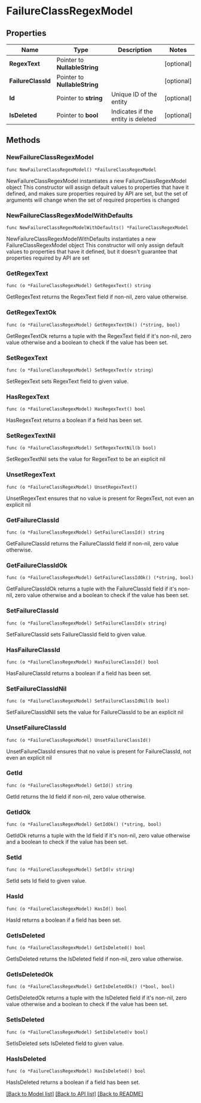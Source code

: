 # FailureClassRegexModel

## Properties

Name | Type | Description | Notes
------------ | ------------- | ------------- | -------------
**RegexText** | Pointer to **NullableString** |  | [optional] 
**FailureClassId** | Pointer to **NullableString** |  | [optional] 
**Id** | Pointer to **string** | Unique ID of the entity | [optional] 
**IsDeleted** | Pointer to **bool** | Indicates if the entity is deleted | [optional] 

## Methods

### NewFailureClassRegexModel

`func NewFailureClassRegexModel() *FailureClassRegexModel`

NewFailureClassRegexModel instantiates a new FailureClassRegexModel object
This constructor will assign default values to properties that have it defined,
and makes sure properties required by API are set, but the set of arguments
will change when the set of required properties is changed

### NewFailureClassRegexModelWithDefaults

`func NewFailureClassRegexModelWithDefaults() *FailureClassRegexModel`

NewFailureClassRegexModelWithDefaults instantiates a new FailureClassRegexModel object
This constructor will only assign default values to properties that have it defined,
but it doesn't guarantee that properties required by API are set

### GetRegexText

`func (o *FailureClassRegexModel) GetRegexText() string`

GetRegexText returns the RegexText field if non-nil, zero value otherwise.

### GetRegexTextOk

`func (o *FailureClassRegexModel) GetRegexTextOk() (*string, bool)`

GetRegexTextOk returns a tuple with the RegexText field if it's non-nil, zero value otherwise
and a boolean to check if the value has been set.

### SetRegexText

`func (o *FailureClassRegexModel) SetRegexText(v string)`

SetRegexText sets RegexText field to given value.

### HasRegexText

`func (o *FailureClassRegexModel) HasRegexText() bool`

HasRegexText returns a boolean if a field has been set.

### SetRegexTextNil

`func (o *FailureClassRegexModel) SetRegexTextNil(b bool)`

 SetRegexTextNil sets the value for RegexText to be an explicit nil

### UnsetRegexText
`func (o *FailureClassRegexModel) UnsetRegexText()`

UnsetRegexText ensures that no value is present for RegexText, not even an explicit nil
### GetFailureClassId

`func (o *FailureClassRegexModel) GetFailureClassId() string`

GetFailureClassId returns the FailureClassId field if non-nil, zero value otherwise.

### GetFailureClassIdOk

`func (o *FailureClassRegexModel) GetFailureClassIdOk() (*string, bool)`

GetFailureClassIdOk returns a tuple with the FailureClassId field if it's non-nil, zero value otherwise
and a boolean to check if the value has been set.

### SetFailureClassId

`func (o *FailureClassRegexModel) SetFailureClassId(v string)`

SetFailureClassId sets FailureClassId field to given value.

### HasFailureClassId

`func (o *FailureClassRegexModel) HasFailureClassId() bool`

HasFailureClassId returns a boolean if a field has been set.

### SetFailureClassIdNil

`func (o *FailureClassRegexModel) SetFailureClassIdNil(b bool)`

 SetFailureClassIdNil sets the value for FailureClassId to be an explicit nil

### UnsetFailureClassId
`func (o *FailureClassRegexModel) UnsetFailureClassId()`

UnsetFailureClassId ensures that no value is present for FailureClassId, not even an explicit nil
### GetId

`func (o *FailureClassRegexModel) GetId() string`

GetId returns the Id field if non-nil, zero value otherwise.

### GetIdOk

`func (o *FailureClassRegexModel) GetIdOk() (*string, bool)`

GetIdOk returns a tuple with the Id field if it's non-nil, zero value otherwise
and a boolean to check if the value has been set.

### SetId

`func (o *FailureClassRegexModel) SetId(v string)`

SetId sets Id field to given value.

### HasId

`func (o *FailureClassRegexModel) HasId() bool`

HasId returns a boolean if a field has been set.

### GetIsDeleted

`func (o *FailureClassRegexModel) GetIsDeleted() bool`

GetIsDeleted returns the IsDeleted field if non-nil, zero value otherwise.

### GetIsDeletedOk

`func (o *FailureClassRegexModel) GetIsDeletedOk() (*bool, bool)`

GetIsDeletedOk returns a tuple with the IsDeleted field if it's non-nil, zero value otherwise
and a boolean to check if the value has been set.

### SetIsDeleted

`func (o *FailureClassRegexModel) SetIsDeleted(v bool)`

SetIsDeleted sets IsDeleted field to given value.

### HasIsDeleted

`func (o *FailureClassRegexModel) HasIsDeleted() bool`

HasIsDeleted returns a boolean if a field has been set.


[[Back to Model list]](../README.md#documentation-for-models) [[Back to API list]](../README.md#documentation-for-api-endpoints) [[Back to README]](../README.md)


